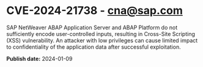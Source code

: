 # CVE-2024-21738 - cna@sap.com

SAP NetWeaver ABAP Application Server and ABAP Platform do not sufficiently encode user-controlled inputs, resulting in Cross-Site Scripting (XSS) vulnerability. An attacker with low privileges can cause limited impact to confidentiality of the application data after successful exploitation.



**Publish date:** 2024-01-09
